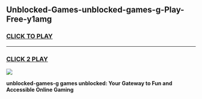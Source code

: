 
## Unblocked-Games-unblocked-games-g-Play-Free-y1amg
<h3>
<a href="https://premium76.site?title=unblocked-games-g&ref=24M">CLICK TO PLAY</a></h3>
<hr>

<h3>
<a href="https://premium76.site?title=unblocked-games-g&ref=24M">CLICK 2 PLAY</a>
  
</h3>

<a href="https://premium76.site?title=unblocked-games-g&ref=24M"><img src="https://clearcache.store/games.png"></a>


**unblocked-games-g games unblocked: Your Gateway to Fun and Accessible Online Gaming**
